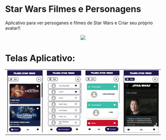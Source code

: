 # Star Wars Filmes e Personagens

Aplicativo para ver persoganes e filmes de Star Wars e Criar seu próprio avatar!!

<div style="text-align: center">
    <a href="https://github.com/vitoriassia/Help-you-with-flutter/blob/master/lib/ui/screens/home_screen/home_screen.dart">
    <img src="https://github.com/vitoriassia/Help-you-with-flutter/blob/master/assets/images_readme/sweet_button_image/sweet_button_item_list.png" /></a>
</div>


# Telas Aplicativo:


<div style="text-align: center">
    <table>
        <tr>
            <td style="text-align: center">
                    <img src="https://github.com/vitoriassia/star_wars_films_and_characters/blob/master/assets/image_readme/filmes.jpeg" >
            </td>
            <td style="text-align: center">
                  <img src="https://github.com/vitoriassia/star_wars_films_and_characters/blob/master/assets/image_readme/personagens.jpeg" >
            </td>
             <td style="text-align: center">
               <img src="https://github.com/vitoriassia/star_wars_films_and_characters/blob/master/assets/image_readme/favoritos.jpeg" >
            </td>
             <td style="text-align: center">
               <img src="https://github.com/vitoriassia/star_wars_films_and_characters/blob/master/assets/image_readme/site.jpeg" >
            </td>
        </tr>
    </table>
</div>
